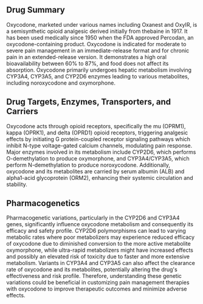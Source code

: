 ## Drug Summary
Oxycodone, marketed under various names including Oxanest and OxyIR, is a semisynthetic opioid analgesic derived initially from thebaine in 1917. It has been used medically since 1950 when the FDA approved Percodan, an oxycodone-containing product. Oxycodone is indicated for moderate to severe pain management in an immediate-release format and for chronic pain in an extended-release version. It demonstrates a high oral bioavailability between 60% to 87%, and food does not affect its absorption. Oxycodone primarily undergoes hepatic metabolism involving CYP3A4, CYP3A5, and CYP2D6 enzymes leading to various metabolites, including noroxycodone and oxymorphone.

## Drug Targets, Enzymes, Transporters, and Carriers
Oxycodone acts through opioid receptors, specifically the mu (OPRM1), kappa (OPRK1), and delta (OPRD1) opioid receptors, triggering analgesic effects by initiating G protein-coupled receptor signaling pathways which inhibit N-type voltage-gated calcium channels, modulating pain response. Major enzymes involved in its metabolism include CYP2D6, which performs O-demethylation to produce oxymorphone, and CYP3A4/CYP3A5, which perform N-demethylation to produce noroxycodone. Additionally, oxycodone and its metabolites are carried by serum albumin (ALB) and alpha1-acid glycoprotein (ORM2), enhancing their systemic circulation and stability.

## Pharmacogenetics
Pharmacogenetic variations, particularly in the CYP2D6 and CYP3A4 genes, significantly influence oxycodone metabolism and consequently its efficacy and safety profile. CYP2D6 polymorphisms can lead to varying metabolic rates where poor metabolizers may experience reduced efficacy of oxycodone due to diminished conversion to the more active metabolite oxymorphone, while ultra-rapid metabolizers might have increased effects and possibly an elevated risk of toxicity due to faster and more extensive metabolism. Variants in CYP3A4 and CYP3A5 can also affect the clearance rate of oxycodone and its metabolites, potentially altering the drug's effectiveness and risk profile. Therefore, understanding these genetic variations could be beneficial in customizing pain management therapies with oxycodone to improve therapeutic outcomes and minimize adverse effects.